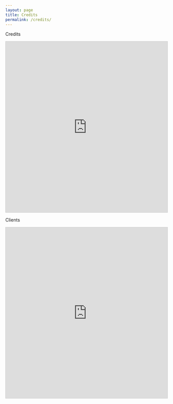 ```yaml
---
layout: page
title: Credits
permalink: /credits/
---
```


Credits
<iframe class="airtable-embed" src="https://airtable.com/embed/shrB4oG49PNi4zn1i?backgroundColor=gray&viewControls=on" frameborder="0" onmousewheel="" width="100%" height="533" style="background: transparent; border: 1px solid #ccc;"></iframe>

Clients
<iframe class="airtable-embed" src="https://airtable.com/embed/shr91gPORBt2cZvBR?backgroundColor=gray&viewControls=on" frameborder="0" onmousewheel="" width="100%" height="533" style="background: transparent; border: 1px solid #ccc;"></iframe>